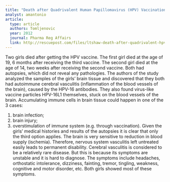 ```yaml
---
title: "Death after Quadrivalent Human Papillomavirus (HPV) Vaccination: Causal or Coincidental?"
analyst: amantonio
article:
  type: article
  authors: Tomljenovic
  year: 2012
  journal: Pharma Reg Affairs
  link: http://rescuepost.com/files/ltshaw-death-after-quadrivalent-hpv-vaccination-pharma-reg-affairs-2012.pdf
---
```


Two girls died after getting the HPV vaccine. The first girl died at the age of 19, 6 months after receiving the third vaccine. The second girl died at the age of 14, two weeks after receiving the second vaccine. Both had autopsies, which did not reveal any pathologies.
The authors of the study analyzed the samples of the girls’ brain tissue and discovered that they both had autoimmune cerebral vasculitis (inflammation of the blood vessels of the brain), caused by the HPV-16 antibodies. They also found virus-like vaccine particles HPV-16L1 themselves, stuck on the blood vessels of the brain.
Accumulating immune cells in brain tissue could happen in one of the 3 cases:
1) brain infection;
2) brain injury;
3) overstimulation of immune system (e.g. through vaccination).
Given the girls’ medical histories and results of the autopsies it is clear that only the third option applies.
The brain is very sensitive to reduction in blood supply (ischemia). Therefore, nervous system vasculitis left untreated easily leads to permanent disability. Cerebral vasculitis is considered to be a relatively rare disease. But this is because its symptoms are unstable and it is hard to diagnose. The symptoms include headaches, orthostatic intolerance, dizziness, fainting, tremor, tingling, weakness, cognitive and motor disorder, etc. Both girls showed most of these symptoms.
